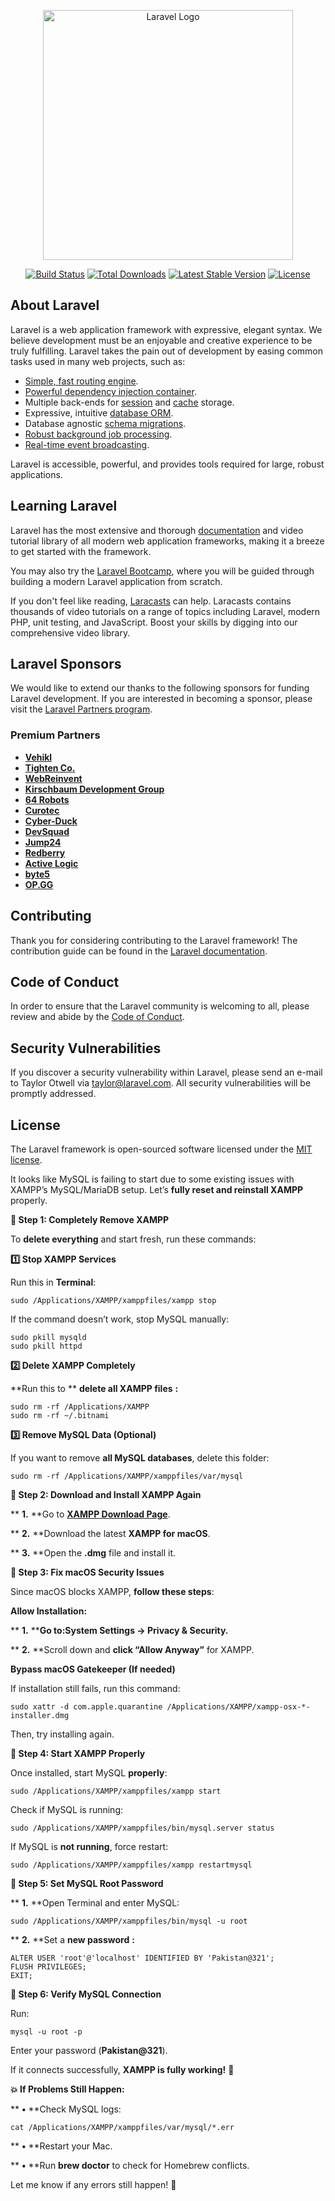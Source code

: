 <p align="center"><a href="https://laravel.com" target="_blank"><img src="https://raw.githubusercontent.com/laravel/art/master/logo-lockup/5%20SVG/2%20CMYK/1%20Full%20Color/laravel-logolockup-cmyk-red.svg" width="400" alt="Laravel Logo"></a></p>

<p align="center">
<a href="https://github.com/laravel/framework/actions"><img src="https://github.com/laravel/framework/workflows/tests/badge.svg" alt="Build Status"></a>
<a href="https://packagist.org/packages/laravel/framework"><img src="https://img.shields.io/packagist/dt/laravel/framework" alt="Total Downloads"></a>
<a href="https://packagist.org/packages/laravel/framework"><img src="https://img.shields.io/packagist/v/laravel/framework" alt="Latest Stable Version"></a>
<a href="https://packagist.org/packages/laravel/framework"><img src="https://img.shields.io/packagist/l/laravel/framework" alt="License"></a>
</p>

## About Laravel

Laravel is a web application framework with expressive, elegant syntax. We believe development must be an enjoyable and creative experience to be truly fulfilling. Laravel takes the pain out of development by easing common tasks used in many web projects, such as:

- [Simple, fast routing engine](https://laravel.com/docs/routing).
- [Powerful dependency injection container](https://laravel.com/docs/container).
- Multiple back-ends for [session](https://laravel.com/docs/session) and [cache](https://laravel.com/docs/cache) storage.
- Expressive, intuitive [database ORM](https://laravel.com/docs/eloquent).
- Database agnostic [schema migrations](https://laravel.com/docs/migrations).
- [Robust background job processing](https://laravel.com/docs/queues).
- [Real-time event broadcasting](https://laravel.com/docs/broadcasting).

Laravel is accessible, powerful, and provides tools required for large, robust applications.

## Learning Laravel

Laravel has the most extensive and thorough [documentation](https://laravel.com/docs) and video tutorial library of all modern web application frameworks, making it a breeze to get started with the framework.

You may also try the [Laravel Bootcamp](https://bootcamp.laravel.com), where you will be guided through building a modern Laravel application from scratch.

If you don't feel like reading, [Laracasts](https://laracasts.com) can help. Laracasts contains thousands of video tutorials on a range of topics including Laravel, modern PHP, unit testing, and JavaScript. Boost your skills by digging into our comprehensive video library.

## Laravel Sponsors

We would like to extend our thanks to the following sponsors for funding Laravel development. If you are interested in becoming a sponsor, please visit the [Laravel Partners program](https://partners.laravel.com).

### Premium Partners

- **[Vehikl](https://vehikl.com/)**
- **[Tighten Co.](https://tighten.co)**
- **[WebReinvent](https://webreinvent.com/)**
- **[Kirschbaum Development Group](https://kirschbaumdevelopment.com)**
- **[64 Robots](https://64robots.com)**
- **[Curotec](https://www.curotec.com/services/technologies/laravel/)**
- **[Cyber-Duck](https://cyber-duck.co.uk)**
- **[DevSquad](https://devsquad.com/hire-laravel-developers)**
- **[Jump24](https://jump24.co.uk)**
- **[Redberry](https://redberry.international/laravel/)**
- **[Active Logic](https://activelogic.com)**
- **[byte5](https://byte5.de)**
- **[OP.GG](https://op.gg)**

## Contributing

Thank you for considering contributing to the Laravel framework! The contribution guide can be found in the [Laravel documentation](https://laravel.com/docs/contributions).

## Code of Conduct

In order to ensure that the Laravel community is welcoming to all, please review and abide by the [Code of Conduct](https://laravel.com/docs/contributions#code-of-conduct).

## Security Vulnerabilities

If you discover a security vulnerability within Laravel, please send an e-mail to Taylor Otwell via [taylor@laravel.com](mailto:taylor@laravel.com). All security vulnerabilities will be promptly addressed.

## License

The Laravel framework is open-sourced software licensed under the [MIT license](https://opensource.org/licenses/MIT).


It looks like MySQL is failing to start due to some existing issues with XAMPP’s MySQL/MariaDB setup. Let’s **fully reset and reinstall XAMPP** properly.

**🚀 Step 1: Completely Remove XAMPP**

To **delete everything** and start fresh, run these commands:

**1️⃣ Stop XAMPP Services**

Run this in **Terminal**:

```
sudo /Applications/XAMPP/xamppfiles/xampp stop
```

If the command doesn’t work, stop MySQL manually:

```
sudo pkill mysqld
sudo pkill httpd
```

**2️⃣ Delete XAMPP Completely**

**Run this to ** **delete all XAMPP files** **:**

```
sudo rm -rf /Applications/XAMPP
sudo rm -rf ~/.bitnami
```

**3️⃣ Remove MySQL Data (Optional)**

If you want to remove **all MySQL databases**, delete this folder:

```
sudo rm -rf /Applications/XAMPP/xamppfiles/var/mysql
```

**🚀 Step 2: Download and Install XAMPP Again**

**	**1.**	**Go to [**XAMPP Download Page**](https://www.apachefriends.org/download.html).

**	**2.**	**Download the latest **XAMPP for macOS**.

**	**3.**	**Open the **.dmg** file and install it.

**🚀 Step 3: Fix macOS Security Issues**

Since macOS blocks XAMPP, **follow these steps**:

**Allow Installation:**

**	**1.**	****Go to:**System Settings** → **Privacy & Security**.**

**	**2.**	**Scroll down and **click “Allow Anyway”** for XAMPP.

**Bypass macOS Gatekeeper (If needed)**

If installation still fails, run this command:

```
sudo xattr -d com.apple.quarantine /Applications/XAMPP/xampp-osx-*-installer.dmg
```

Then, try installing again.

**🚀 Step 4: Start XAMPP Properly**

Once installed, start MySQL **properly**:

```
sudo /Applications/XAMPP/xamppfiles/xampp start
```

Check if MySQL is running:

```
sudo /Applications/XAMPP/xamppfiles/bin/mysql.server status
```

If MySQL is **not running**, force restart:

```
sudo /Applications/XAMPP/xamppfiles/xampp restartmysql
```

**🚀 Step 5: Set MySQL Root Password**

**	**1.**	**Open Terminal and enter MySQL:

```
sudo /Applications/XAMPP/xamppfiles/bin/mysql -u root
```

**	**2.**	**Set a  **new password** **:**

```
ALTER USER 'root'@'localhost' IDENTIFIED BY 'Pakistan@321';
FLUSH PRIVILEGES;
EXIT;
```

**🚀 Step 6: Verify MySQL Connection**

Run:

```
mysql -u root -p
```

Enter your password (**Pakistan@321**).

If it connects successfully, **XAMPP is fully working!** 🎉

**💥 If Problems Still Happen:**

**	**•**	**Check MySQL logs:

```
cat /Applications/XAMPP/xamppfiles/var/mysql/*.err
```

**	**•**	**Restart your Mac.

**	**•**	**Run **brew doctor** to check for Homebrew conflicts.

Let me know if any errors still happen! 🚀
